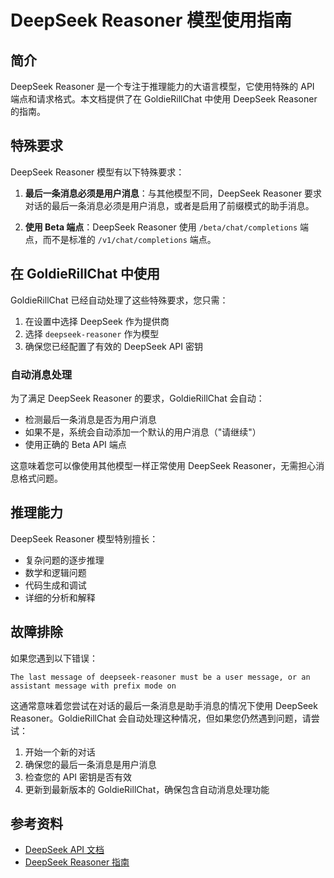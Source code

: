 # DeepSeek Reasoner 模型使用指南

## 简介

DeepSeek Reasoner 是一个专注于推理能力的大语言模型，它使用特殊的 API 端点和请求格式。本文档提供了在 GoldieRillChat 中使用 DeepSeek Reasoner 的指南。

## 特殊要求

DeepSeek Reasoner 模型有以下特殊要求：

1. **最后一条消息必须是用户消息**：与其他模型不同，DeepSeek Reasoner 要求对话的最后一条消息必须是用户消息，或者是启用了前缀模式的助手消息。

2. **使用 Beta 端点**：DeepSeek Reasoner 使用 `/beta/chat/completions` 端点，而不是标准的 `/v1/chat/completions` 端点。

## 在 GoldieRillChat 中使用

GoldieRillChat 已经自动处理了这些特殊要求，您只需：

1. 在设置中选择 DeepSeek 作为提供商
2. 选择 `deepseek-reasoner` 作为模型
3. 确保您已经配置了有效的 DeepSeek API 密钥

### 自动消息处理

为了满足 DeepSeek Reasoner 的要求，GoldieRillChat 会自动：

- 检测最后一条消息是否为用户消息
- 如果不是，系统会自动添加一个默认的用户消息（"请继续"）
- 使用正确的 Beta API 端点

这意味着您可以像使用其他模型一样正常使用 DeepSeek Reasoner，无需担心消息格式问题。

## 推理能力

DeepSeek Reasoner 模型特别擅长：

- 复杂问题的逐步推理
- 数学和逻辑问题
- 代码生成和调试
- 详细的分析和解释

## 故障排除

如果您遇到以下错误：

```
The last message of deepseek-reasoner must be a user message, or an assistant message with prefix mode on
```

这通常意味着您尝试在对话的最后一条消息是助手消息的情况下使用 DeepSeek Reasoner。GoldieRillChat 会自动处理这种情况，但如果您仍然遇到问题，请尝试：

1. 开始一个新的对话
2. 确保您的最后一条消息是用户消息
3. 检查您的 API 密钥是否有效
4. 更新到最新版本的 GoldieRillChat，确保包含自动消息处理功能

## 参考资料

- [DeepSeek API 文档](https://api-docs.deepseek.com/)
- [DeepSeek Reasoner 指南](https://api-docs.deepseek.com/guides/chat_prefix_completion) 